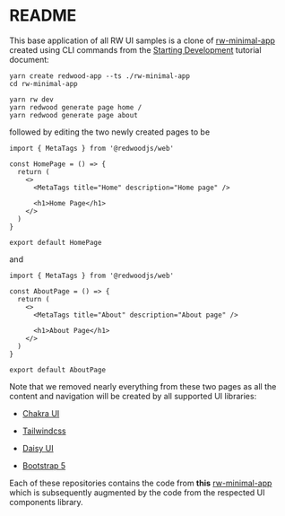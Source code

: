 # README

This base application of all RW UI samples is a clone of [rw-minimal-app](https://github.com/adriatic/rw-minimal-app) created using CLI commands from the [Starting Development](https://redwoodjs.com/docs/tutorial/chapter1/installation) tutorial document:

```
yarn create redwood-app --ts ./rw-minimal-app
cd rw-minimal-app

yarn rw dev
yarn redwood generate page home /
yarn redwood generate page about
```

followed by editing the two newly created pages to be

```
import { MetaTags } from '@redwoodjs/web'

const HomePage = () => {
  return (
    <>
      <MetaTags title="Home" description="Home page" />

      <h1>Home Page</h1>
    </>
  )
}

export default HomePage
```

and

```
import { MetaTags } from '@redwoodjs/web'

const AboutPage = () => {
  return (
    <>
      <MetaTags title="About" description="About page" />

      <h1>About Page</h1>
    </>
  )
}

export default AboutPage
```

Note that we removed nearly everything from these two pages as all the content and navigation will be created by all supported UI libraries:

- [Chakra UI](https://github.com/adriatic/rw-chakra)

- [Tailwindcss](https://tailwindcss.com/?ref=creativetim)

- [Daisy UI](https://github.com/adriatic/rw-daisyUI)

- [Bootstrap 5](https://github.com/adriatic/rw-Boostrap-5)

Each of these repositories contains the code from **this** [rw-minimal-app](https://github.com/adriatic/rw-minimal-app) which is subsequently augmented by the code from the respected UI components library.
